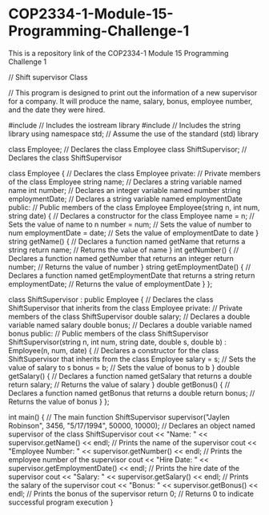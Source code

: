 # COP2334-1-Module-15-Programming-Challenge-1
This is a repository link of the COP2334-1 Module 15 Programming Challenge 1

// Shift supervisor Class

// This program is designed to print out the information of a new supervisor for a company. It will produce the name, salary, bonus, employee number, and the date they were hired.

#include <iostream> // Includes the iostream library
#include <string> // Includes the string library
using namespace std; // Assume the use of the standard (std) library

class Employee; // Declares the class Employee
class ShiftSupervisor; // Declares the class ShiftSupervisor

class Employee { // Declares the class Employee
private: // Private members of the class Employee
  string name; // Declares a string variable named name
  int number; // Declares an integer variable named number
  string employmentDate; // Declares a string variable named employmentDate
public: // Public members of the class Employee
  Employee(string n, int num, string date) { // Declares a constructor for the class Employee
    name = n; // Sets the value of name to n
    number = num; // Sets the value of number to num
    employmentDate = date; // Sets the value of employmentDate to date
  }
  string getName() { // Declares a function named getName that returns a string
    return name; // Returns the value of name
  }
  int getNumber() { // Declares a function named getNumber that returns an integer
    return number; // Returns the value of number
  }
  string getEmploymentDate() { // Declares a function named getEmploymentDate that returns a string
    return employmentDate; // Returns the value of employmentDate
  }
};

class ShiftSupervisor : public Employee { // Declares the class ShiftSupervisor that inherits from the class Employee
private: // Private members of the class ShiftSupervisor
  double salary; // Declares a double variable named salary
  double bonus; // Declares a double variable named bonus
public: // Public members of the class ShiftSupervisor
  ShiftSupervisor(string n, int num, string date, double s, double b) : Employee(n, num, date) { // Declares a constructor for the class ShiftSupervisor that inherits from the class Employee
    salary = s; // Sets the value of salary to s
    bonus = b; // Sets the value of bonus to b
  }
  double getSalary() { // Declares a function named getSalary that returns a double
    return salary; // Returns the value of salary
  }
  double getBonus() { // Declares a function named getBonus that returns a double
    return bonus; // Returns the value of bonus
  }
};

int main() { // The main function
  ShiftSupervisor supervisor("Jaylen Robinson", 3456, "5/17/1994", 50000, 10000); // Declares an object named supervisor of the class ShiftSupervisor
  cout << "Name: " << supervisor.getName() << endl; // Prints the name of the supervisor
  cout << "Employee Number: " << supervisor.getNumber() << endl; // Prints the employee number of the supervisor
  cout << "Hire Date: " << supervisor.getEmploymentDate() << endl; // Prints the hire date of the supervisor
  cout << "Salary: " << supervisor.getSalary() << endl; // Prints the salary of the supervisor
  cout << "Bonus: " << supervisor.getBonus() << endl; // Prints the bonus of the supervisor
  return 0; // Returns 0 to indicate successful program execution
}
